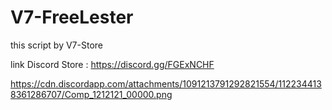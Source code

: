 # V7-FreeLester
this script by V7-Store

link Discord Store : https://discord.gg/FGExNCHF

https://cdn.discordapp.com/attachments/1091213791292821554/1122344138361286707/Comp_1212121_00000.png
